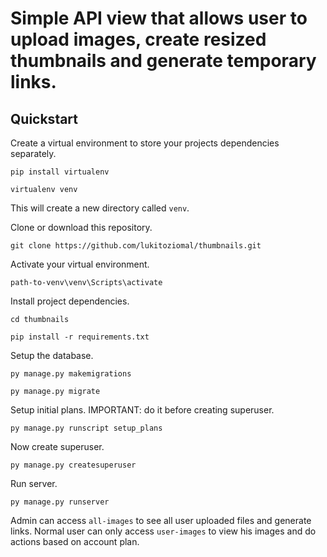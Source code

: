 # Simple API view that allows user to upload images, create resized thumbnails and generate temporary links.

## Quickstart
Create a virtual environment to store your projects dependencies separately.

` pip install virtualenv `

` virtualenv venv `

This will create a new directory called ` venv `.

Clone or download this repository.

` git clone https://github.com/lukitoziomal/thumbnails.git `

Activate your virtual environment.

` path-to-venv\venv\Scripts\activate `

Install project dependencies.

` cd thumbnails `

` pip install -r requirements.txt `

Setup the database.

` py manage.py makemigrations `

` py manage.py migrate `

Setup initial plans. IMPORTANT: do it before creating superuser.

` py manage.py runscript setup_plans `

Now create superuser.

` py manage.py createsuperuser `

Run server.

` py manage.py runserver `


Admin can access ` all-images ` to see all user uploaded files and generate links. Normal user can only access ` user-images ` to view his images and do actions based on account plan.
